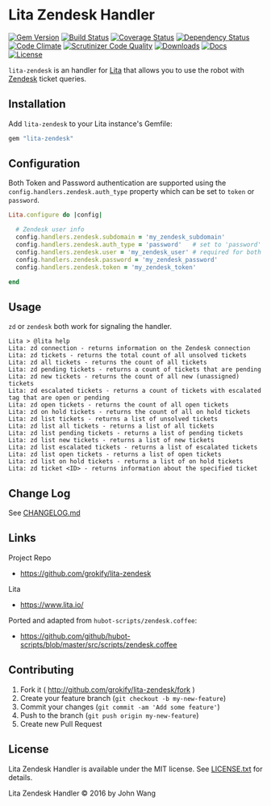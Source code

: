 Lita Zendesk Handler
====================

[![Gem Version][gem-version-svg]][gem-version-link]
[![Build Status][build-status-svg]][build-status-link]
[![Coverage Status][coverage-status-svg]][coverage-status-link]
[![Dependency Status][dependency-status-svg]][dependency-status-link]
[![Code Climate][codeclimate-status-svg]][codeclimate-status-link]
[![Scrutinizer Code Quality][scrutinizer-status-svg]][scrutinizer-status-link]
[![Downloads][downloads-svg]][downloads-link]
[![Docs][docs-rubydoc-svg]][docs-rubydoc-link]
[![License][license-svg]][license-link]

`lita-zendesk` is an handler for [Lita](https://www.lita.io/) that allows you to use the robot with [Zendesk](https://zendesk.com/) ticket queries.

## Installation

Add `lita-zendesk` to your Lita instance's Gemfile:

``` ruby
gem "lita-zendesk"
```

## Configuration

Both Token and Password authentication are supported using the `config.handlers.zendesk.auth_type` property which can be set to `token` or `password`.

``` ruby
Lita.configure do |config|

  # Zendesk user info
  config.handlers.zendesk.subdomain = 'my_zendesk_subdomain'
  config.handlers.zendesk.auth_type = 'password'   # set to 'password' or 'token'
  config.handlers.zendesk.user = 'my_zendesk_user' # required for both 'password' and 'token'
  config.handlers.zendesk.password = 'my_zendesk_password'
  config.handlers.zendesk.token = 'my_zendesk_token'

end
```

## Usage

`zd` or `zendesk` both work for signaling the handler.

```
Lita > @lita help
Lita: zd connection - returns information on the Zendesk connection
Lita: zd tickets - returns the total count of all unsolved tickets
Lita: zd all tickets - returns the count of all tickets
Lita: zd pending tickets - returns a count of tickets that are pending
Lita: zd new tickets - returns the count of all new (unassigned) tickets
Lita: zd escalated tickets - returns a count of tickets with escalated tag that are open or pending
Lita: zd open tickets - returns the count of all open tickets
Lita: zd on hold tickets - returns the count of all on hold tickets
Lita: zd list tickets - returns a list of unsolved tickets
Lita: zd list all tickets - returns a list of all tickets
Lita: zd list pending tickets - returns a list of pending tickets
Lita: zd list new tickets - returns a list of new tickets
Lita: zd list escalated tickets - returns a list of escalated tickets
Lita: zd list open tickets - returns a list of open tickets
Lita: zd list on hold tickets - returns a list of on hold tickets
Lita: zd ticket <ID> - returns information about the specified ticket
```

## Change Log

See [CHANGELOG.md](CHANGELOG.md)

## Links

Project Repo

* https://github.com/grokify/lita-zendesk

Lita

* https://www.lita.io/

Ported and adapted from `hubot-scripts/zendesk.coffee`:

* https://github.com/github/hubot-scripts/blob/master/src/scripts/zendesk.coffee

## Contributing

1. Fork it ( http://github.com/grokify/lita-zendesk/fork )
2. Create your feature branch (`git checkout -b my-new-feature`)
3. Commit your changes (`git commit -am 'Add some feature'`)
4. Push to the branch (`git push origin my-new-feature`)
5. Create new Pull Request

## License

Lita Zendesk Handler is available under the MIT license. See [LICENSE.txt](LICENSE.txt) for details.

Lita Zendesk Handler &copy; 2016 by John Wang

 [gem-version-svg]: https://badge.fury.io/rb/lita-zendesk.svg
 [gem-version-link]: http://badge.fury.io/rb/lita-zendesk
 [downloads-svg]: http://ruby-gem-downloads-badge.herokuapp.com/lita-zendesk
 [downloads-link]: https://rubygems.org/gems/lita-zendesk
 [build-status-svg]: https://api.travis-ci.org/grokify/lita-zendesk.svg?branch=master
 [build-status-link]: https://travis-ci.org/grokify/lita-zendesk
 [coverage-status-svg]: https://coveralls.io/repos/grokify/lita-zendesk/badge.svg?branch=master
 [coverage-status-link]: https://coveralls.io/r/grokify/lita-zendesk?branch=master
 [dependency-status-svg]: https://gemnasium.com/grokify/lita-zendesk.svg
 [dependency-status-link]: https://gemnasium.com/grokify/lita-zendesk
 [codeclimate-status-svg]: https://codeclimate.com/github/grokify/lita-zendesk/badges/gpa.svg
 [codeclimate-status-link]: https://codeclimate.com/github/grokify/lita-zendesk
 [scrutinizer-status-svg]: https://scrutinizer-ci.com/g/grokify/lita-zendesk/badges/quality-score.png?b=master
 [scrutinizer-status-link]: https://scrutinizer-ci.com/g/grokify/lita-zendesk/?branch=master
 [docs-rubydoc-svg]: https://img.shields.io/badge/docs-rubydoc-blue.svg
 [docs-rubydoc-link]: http://www.rubydoc.info/gems/lita-zendesk/
 [license-svg]: https://img.shields.io/badge/license-MIT-blue.svg
 [license-link]: https://github.com/grokify/lita-zendesk/blob/master/LICENSE.txt
